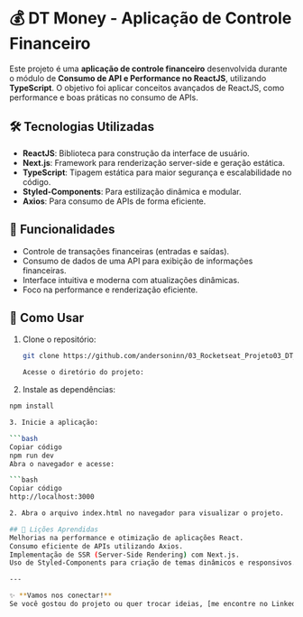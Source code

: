 # 💰 DT Money - Aplicação de Controle Financeiro

Este projeto é uma **aplicação de controle financeiro** desenvolvida durante o módulo de **Consumo de API e Performance no ReactJS**, utilizando **TypeScript**. O objetivo foi aplicar conceitos avançados de ReactJS, como performance e boas práticas no consumo de APIs.

## 🛠️ Tecnologias Utilizadas

- **ReactJS**: Biblioteca para construção da interface de usuário.
- **Next.js**: Framework para renderização server-side e geração estática.
- **TypeScript**: Tipagem estática para maior segurança e escalabilidade no código.
- **Styled-Components**: Para estilização dinâmica e modular.
- **Axios**: Para consumo de APIs de forma eficiente.

## 🎨 Funcionalidades

- Controle de transações financeiras (entradas e saídas).
- Consumo de dados de uma API para exibição de informações financeiras.
- Interface intuitiva e moderna com atualizações dinâmicas.
- Foco na performance e renderização eficiente.

## 🚀 Como Usar

1. Clone o repositório:
   ```bash
   git clone https://github.com/andersoninn/03_Rocketseat_Projeto03_DT_Money_NextJS.git

   Acesse o diretório do projeto:

2. Instale as dependências:

```bash
npm install

3. Inicie a aplicação:

```bash
Copiar código
npm run dev
Abra o navegador e acesse:

```bash
Copiar código
http://localhost:3000

2. Abra o arquivo index.html no navegador para visualizar o projeto.

## 📝 Lições Aprendidas
Melhorias na performance e otimização de aplicações React.
Consumo eficiente de APIs utilizando Axios.
Implementação de SSR (Server-Side Rendering) com Next.js.
Uso de Styled-Components para criação de temas dinâmicos e responsivos.

---

✨ **Vamos nos conectar!**  
Se você gostou do projeto ou quer trocar ideias, [me encontre no LinkedIn](https://www.linkedin.com/in/andersoninn/). 😊
